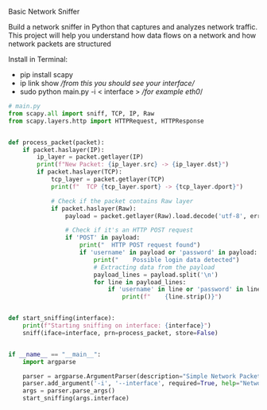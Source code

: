 Basic Network Sniffer

Build a network sniffer in Python that captures and
analyzes network traffic. This project will help you
understand how data flows on a network and how
network packets are structured


Install in Terminal:

<ul>
<li>pip install scapy <br></li>
<li>ip link show <i>/from this you should see your interface/</i><br></li>
<li>sudo python main.py -i < interface >   <i>/for example eth0</i>/<br></li>
</ul>


```python
# main.py
from scapy.all import sniff, TCP, IP, Raw
from scapy.layers.http import HTTPRequest, HTTPResponse


def process_packet(packet):
    if packet.haslayer(IP):
        ip_layer = packet.getlayer(IP)
        print(f"New Packet: {ip_layer.src} -> {ip_layer.dst}")
        if packet.haslayer(TCP):
            tcp_layer = packet.getlayer(TCP)
            print(f"  TCP {tcp_layer.sport} -> {tcp_layer.dport}")

            # Check if the packet contains Raw layer
            if packet.haslayer(Raw):
                payload = packet.getlayer(Raw).load.decode('utf-8', errors='ignore')

                # Check if it's an HTTP POST request
                if 'POST' in payload:
                    print("  HTTP POST request found")
                    if 'username' in payload or 'password' in payload:
                        print("    Possible login data detected")
                        # Extracting data from the payload
                        payload_lines = payload.split('\n')
                        for line in payload_lines:
                            if 'username' in line or 'password' in line:
                                print(f"    {line.strip()}")


def start_sniffing(interface):
    print(f"Starting sniffing on interface: {interface}")
    sniff(iface=interface, prn=process_packet, store=False)


if __name__ == "__main__":
    import argparse

    parser = argparse.ArgumentParser(description="Simple Network Packet Sniffer")
    parser.add_argument('-i', '--interface', required=True, help="Network interface to sniff on")
    args = parser.parse_args()
    start_sniffing(args.interface)

```
